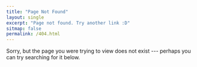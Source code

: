 ```yaml
---
title: "Page Not Found"
layout: single
excerpt: "Page not found. Try another link :D"
sitmap: false
permalink: /404.html
---
```


Sorry, but the page you were trying to view does not exist --- perhaps you can try searching for it below.

<script type="text/javascript">
 var GOOG_FIXURL_LANG = 'en';
 var GOOG_FIXURL_SITE = '{{ site.url }}'
</script>
<script type="text/javascript"
 src="//linkhelp.clients.google.com/tbproxy/lh/wm/fixurl.js">
</script>